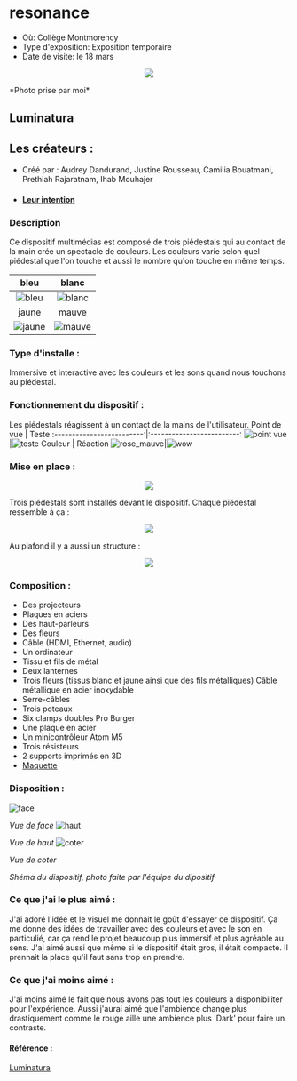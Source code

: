 # resonance 
- Où: Collège Montmorency
- Type d'exposition: Exposition temporaire
- Date de visite: le 18 mars

<p align="center">
  <img src="./photos/equipe_couleur.jpg">
</p>
*Photo prise par moi*

## Luminatura

## Les créateurs :
- Créé par : Audrey Dandurand, Justine Rousseau, Camilia Bouatmani, Prethiah Rajaratnam, Ihab Mouhajer
- #### [Leur intention](https://miaou-mafia.github.io/projet-luminatura/#/20_intention/)

### Description
Ce dispositif multimédias est composé de trois piédestals qui au contact de la main crée un spectacle de couleurs. Les couleurs varie selon quel piédestal que l'on touche et aussi le nombre qu'on touche en même temps. 

bleu | blanc
:-------------------------:|:-------------------------:
![bleu](photos/bleu.jpg)|![blanc](photos/blanc.jpg)
jaune | mauve
![jaune](photos/jaune.jpg)|![mauve](photos/mauve.jpg)

### Type d'installe : 
Immersive et interactive avec les couleurs et les sons quand nous touchons au piédestal.

### Fonctionnement du dispositif :
Les piédestals réagissent à un contact de la mains de l'utilisateur.
Point de vue | Teste
:-------------------------:|:-------------------------:
![point vue](photos/pablo_pdv.jpg)|![teste](photos/pablo_teste.jpg)
Couleur | Réaction
![rose_mauve](photos/rose_mauve.jpg)|![wow](photos/pablo_wow.jpg)

### Mise en place : 

<p align="center">
  <img src="./photos/luminatura_vue_face.jpg">
</p>

Trois piédestals sont installés devant le dispositif. Chaque piédestal ressemble à ça : 

<p align="center">
  <img src="./photos/pied_haut_parleur">
</p>

Au plafond il y a aussi un structure : 

<p align="center">
  <img src="./photos/luminatura_structure.jpg">
</p>


### Composition :
- Des projecteurs
- Plaques en aciers
- Des haut-parleurs
- Des fleurs
- Câble (HDMI, Ethernet, audio)
- Un ordinateur
- Tissu et fils de métal
- Deux lanternes
- Trois fleurs (tissus blanc et jaune ainsi que des fils métalliques)
  Câble métallique en acier inoxydable
- Serre-câbles
- Trois poteaux
- Six clamps doubles Pro Burger
- Une plaque en acier
- Un minicontrôleur Atom M5
- Trois résisteurs
- 2 supports imprimés en 3D
- [Maquette](https://www.youtube.com/watch?v=vc4ROoVuDpA)

### Disposition :


![face](photos/luminatura_vue_face.jpg)

*Vue de face*
![haut](photos/luminatura_vue_haut.jpg)

*Vue de haut*
![coter](photos/luminatura_vue_coter.jpg)

*Vue de coter*

*Shéma du dispositif, photo faite par l'équipe du dipositif*

### Ce que j'ai le plus aimé :

J'ai adoré l'idée et le visuel me donnait le goût d'essayer ce dispositif. Ça me donne des idées de travailler avec des couleurs et avec le son en particulié, car ça rend le projet beaucoup plus immersif et plus agréable au sens. J'ai aimé aussi que même si le dispositif était gros, il était compacte. Il prennait la place qu'il faut sans trop en prendre.

### Ce que j'ai moins aimé :

J'ai moins aimé le fait que nous avons pas tout les couleurs à disponibiliter pour l'expérience. Aussi j'aurai aimé que l'ambience change plus drastiquement comme le rouge aille une ambience plus 'Dark' pour faire un contraste.

#### Référence : 

[Luminatura](https://miaou-mafia.github.io/projet-luminatura/#/)
